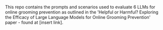 This repo contains the prompts and scenarios used to evaluate 6 LLMs for online grooming prevention as outlined in the 'Helpful or Harmful? Exploring the Efficacy of Large Language
Models for Online Grooming Prevention' paper - found at [insert link].
